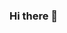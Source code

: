 ### Hi there 👋

<!--
**luongly2507/luongly2507** is a ✨ _special_ ✨ repository because its `README.md` (this file) appears on your GitHub profile.

Here are some ideas to get you started:

- 🔭 I’m currently working on making perfect Script To Auto My Life
- 🌱 I’m currently learning University of Information Technology.
- 👯 I’m looking to collaborate on Ho Chi Minh City
- 📫 How to reach me: luongly2507@gmail.com
- ⚡ Fun fact:  Elephants can’t jump
-->
